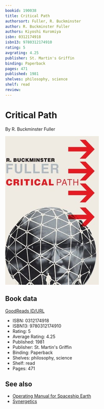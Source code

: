 ```yaml
---
bookid: 190038
title: Critical Path
authorsort: Fuller, R. Buckminster
author: R. Buckminster Fuller
authors: Kiyoshi Kuromiya
isbn: 0312174918
isbn13: 9780312174910
rating: 5
avgrating: 4.25
publisher: St. Martin's Griffin
binding: Paperback
pages: 471
published: 1981
shelves: philosophy, science
shelf: read
review: 
---
```


# Critical Path

By R. Buckminster Fuller

![](../../assets/bookcovers/1388184191l/190038.jpg)

## Book data

[GoodReads ID/URL](https://www.goodreads.com/book/show/190038)

- ISBN: 0312174918
- ISBN13: 9780312174910
- Rating: 5
- Average Rating: 4.25
- Published: 1981
- Publisher: St. Martin's Griffin
- Binding: Paperback
- Shelves: philosophy, science
- Shelf: read
- Pages: 471


## See also

- [Operating Manual for Spaceship Earth](Operating_Manual_for_Spaceship_Earth.md)
- [Synergetics](Synergetics.md)
